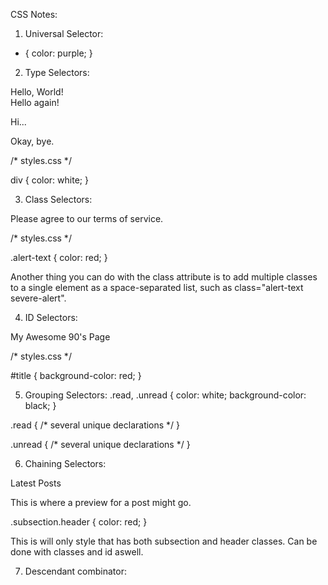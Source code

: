 CSS Notes:
1. Universal Selector:

* {
  color: purple;
}

2. Type Selectors:
<!-- index.html -->

<div>Hello, World!</div>
<div>Hello again!</div>
<p>Hi...</p>
<div>Okay, bye.</div>

/* styles.css */

div {
  color: white;
}


3. Class Selectors:
<!-- index.html -->

<div class="alert-text">Please agree to our terms of service.</div>

/* styles.css */

.alert-text {
  color: red;
}

Another thing you can do with the class attribute is to add multiple classes to a single element as a space-separated list, such as class="alert-text severe-alert".

4. ID Selectors:
<!-- index.html -->

<div id="title">My Awesome 90's Page</div>

/* styles.css */

#title {
  background-color: red;
}

5. Grouping Selectors:
.read,
.unread {
  color: white;
  background-color: black;
}

.read {
  /* several unique declarations */
}

.unread {
  /* several unique declarations */
}

6. Chaining Selectors:
<div>
  <div class="subsection header">Latest Posts</div>
  <p class="subsection preview">This is where a preview for a post might go.</p>
</div>

.subsection.header {
  color: red;
}

This is will only style that has both subsection and header classes. Can be done with classes and id aswell.

7. Descendant combinator:


